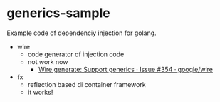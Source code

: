 # generics-sample

Example code of dependenciy injection for golang.

- wire
  - code generator of injection code
  - not work now
    - [Wire generate: Support generics · Issue #354 · google/wire](https://github.com/google/wire/issues/354)
- fx
  - reflection based di container framework
  - it works!
